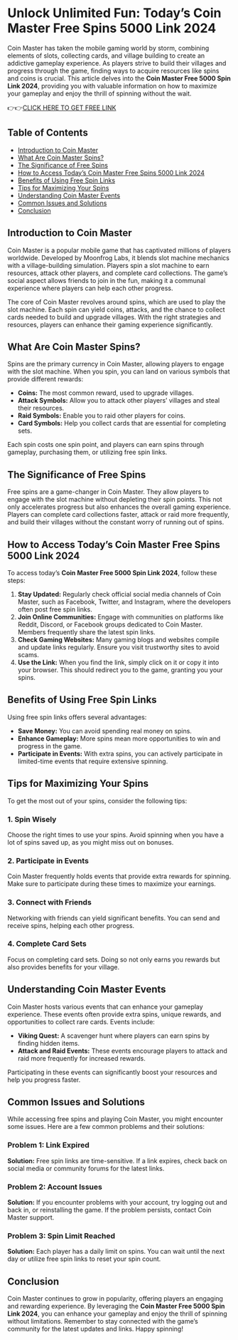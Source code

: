 # Unlock Unlimited Fun: Today’s Coin Master Free Spins 5000 Link 2024

Coin Master has taken the mobile gaming world by storm, combining elements of slots, collecting cards, and village building to create an addictive gameplay experience. As players strive to build their villages and progress through the game, finding ways to acquire resources like spins and coins is crucial. This article delves into the **Coin Master Free 5000 Spin Link 2024**, providing you with valuable information on how to maximize your gameplay and enjoy the thrill of spinning without the wait.

👉👉[CLICK HERE TO GET FREE LINK](https://todaylink.site/Coinspins/)

## Table of Contents

- [Introduction to Coin Master](#introduction-to-coin-master)
- [What Are Coin Master Spins?](#what-are-coin-master-spins)
- [The Significance of Free Spins](#the-significance-of-free-spins)
- [How to Access Today’s Coin Master Free Spins 5000 Link 2024](#how-to-access-todays-coin-master-free-spins-5000-link-2024)
- [Benefits of Using Free Spin Links](#benefits-of-using-free-spin-links)
- [Tips for Maximizing Your Spins](#tips-for-maximizing-your-spins)
- [Understanding Coin Master Events](#understanding-coin-master-events)
- [Common Issues and Solutions](#common-issues-and-solutions)
- [Conclusion](#conclusion)

## Introduction to Coin Master

Coin Master is a popular mobile game that has captivated millions of players worldwide. Developed by Moonfrog Labs, it blends slot machine mechanics with a village-building simulation. Players spin a slot machine to earn resources, attack other players, and complete card collections. The game’s social aspect allows friends to join in the fun, making it a communal experience where players can help each other progress.

The core of Coin Master revolves around spins, which are used to play the slot machine. Each spin can yield coins, attacks, and the chance to collect cards needed to build and upgrade villages. With the right strategies and resources, players can enhance their gaming experience significantly.

## What Are Coin Master Spins?

Spins are the primary currency in Coin Master, allowing players to engage with the slot machine. When you spin, you can land on various symbols that provide different rewards:

- **Coins:** The most common reward, used to upgrade villages.
- **Attack Symbols:** Allow you to attack other players’ villages and steal their resources.
- **Raid Symbols:** Enable you to raid other players for coins.
- **Card Symbols:** Help you collect cards that are essential for completing sets.

Each spin costs one spin point, and players can earn spins through gameplay, purchasing them, or utilizing free spin links.

## The Significance of Free Spins

Free spins are a game-changer in Coin Master. They allow players to engage with the slot machine without depleting their spin points. This not only accelerates progress but also enhances the overall gaming experience. Players can complete card collections faster, attack or raid more frequently, and build their villages without the constant worry of running out of spins.

## How to Access Today’s Coin Master Free Spins 5000 Link 2024

To access today’s **Coin Master Free 5000 Spin Link 2024**, follow these steps:

1. **Stay Updated:** Regularly check official social media channels of Coin Master, such as Facebook, Twitter, and Instagram, where the developers often post free spin links.
2. **Join Online Communities:** Engage with communities on platforms like Reddit, Discord, or Facebook groups dedicated to Coin Master. Members frequently share the latest spin links.
3. **Check Gaming Websites:** Many gaming blogs and websites compile and update links regularly. Ensure you visit trustworthy sites to avoid scams.
4. **Use the Link:** When you find the link, simply click on it or copy it into your browser. This should redirect you to the game, granting you your spins.

## Benefits of Using Free Spin Links

Using free spin links offers several advantages:

- **Save Money:** You can avoid spending real money on spins.
- **Enhance Gameplay:** More spins mean more opportunities to win and progress in the game.
- **Participate in Events:** With extra spins, you can actively participate in limited-time events that require extensive spinning.

## Tips for Maximizing Your Spins

To get the most out of your spins, consider the following tips:

### 1. Spin Wisely

Choose the right times to use your spins. Avoid spinning when you have a lot of spins saved up, as you might miss out on bonuses.

### 2. Participate in Events

Coin Master frequently holds events that provide extra rewards for spinning. Make sure to participate during these times to maximize your earnings.

### 3. Connect with Friends

Networking with friends can yield significant benefits. You can send and receive spins, helping each other progress.

### 4. Complete Card Sets

Focus on completing card sets. Doing so not only earns you rewards but also provides benefits for your village.

## Understanding Coin Master Events

Coin Master hosts various events that can enhance your gameplay experience. These events often provide extra spins, unique rewards, and opportunities to collect rare cards. Events include:

- **Viking Quest:** A scavenger hunt where players can earn spins by finding hidden items.
- **Attack and Raid Events:** These events encourage players to attack and raid more frequently for increased rewards.

Participating in these events can significantly boost your resources and help you progress faster.

## Common Issues and Solutions

While accessing free spins and playing Coin Master, you might encounter some issues. Here are a few common problems and their solutions:

### Problem 1: Link Expired

**Solution:** Free spin links are time-sensitive. If a link expires, check back on social media or community forums for the latest links.

### Problem 2: Account Issues

**Solution:** If you encounter problems with your account, try logging out and back in, or reinstalling the game. If the problem persists, contact Coin Master support.

### Problem 3: Spin Limit Reached

**Solution:** Each player has a daily limit on spins. You can wait until the next day or utilize free spin links to reset your spin count.

## Conclusion

Coin Master continues to grow in popularity, offering players an engaging and rewarding experience. By leveraging the **Coin Master Free 5000 Spin Link 2024**, you can enhance your gameplay and enjoy the thrill of spinning without limitations. Remember to stay connected with the game’s community for the latest updates and links. Happy spinning!
